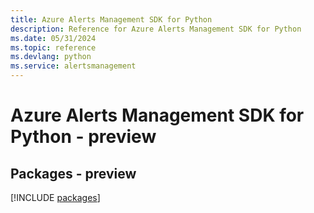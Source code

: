 ```yaml
---
title: Azure Alerts Management SDK for Python
description: Reference for Azure Alerts Management SDK for Python
ms.date: 05/31/2024
ms.topic: reference
ms.devlang: python
ms.service: alertsmanagement
---
```

# Azure Alerts Management SDK for Python - preview
## Packages - preview
[!INCLUDE [packages](alerts-management-index.md)]